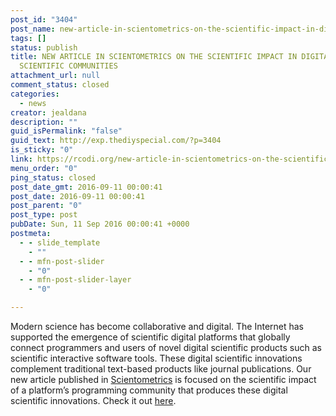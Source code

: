 ```yaml
---
post_id: "3404"
post_name: new-article-in-scientometrics-on-the-scientific-impact-in-digital-scientific-communities-2
tags: []
status: publish
title: NEW ARTICLE IN SCIENTOMETRICS ON THE SCIENTIFIC IMPACT IN DIGITAL
  SCIENTIFIC COMMUNITIES
attachment_url: null
comment_status: closed
categories:
  - news
creator: jealdana
description: ""
guid_isPermalink: "false"
guid_text: http://exp.thediyspecial.com/?p=3404
is_sticky: "0"
link: https://rcodi.org/new-article-in-scientometrics-on-the-scientific-impact-in-digital-scientific-communities-2/
menu_order: "0"
ping_status: closed
post_date_gmt: 2016-09-11 00:00:41
post_date: 2016-09-11 00:00:41
post_parent: "0"
post_type: post
pubDate: Sun, 11 Sep 2016 00:00:41 +0000
postmeta:
  - - slide_template
    - ""
  - - mfn-post-slider
    - "0"
  - - mfn-post-slider-layer
    - "0"

---
```

Modern science has become collaborative and digital. The Internet has supported the emergence of scientific digital platforms that globally connect programmers and users of novel digital scientific products such as scientific interactive software tools. These digital scientific innovations complement traditional text-based products like journal publications. Our new article published in [Scientometrics](http://link.springer.com/journal/11192) is focused on the scientific impact of a platform’s programming community that produces these digital scientific innovations. Check it out [here](http://goo.gl/ggdULK).
